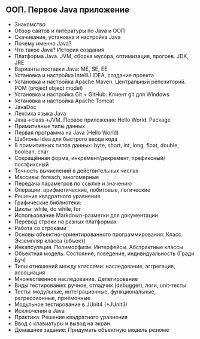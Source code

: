 ## ООП. Первое Java приложение
* Знакомство
* Обзор сайтов и литературы по Java и ООП
* Скачивание, установка и настройка Java
* Почему именно Java?
* Что такое Java? История создания
* Платформа Java. JVM, сборка мусора, оптимизация, прогрев. JDK, JRE
* Варианты поставки Java: ME, SE, EE
* Установка и настройка IntelliJ IDEA, создание проекта
* Установка и настройка Apache Maven. Центральный репозиторий. POM (project object model)
* Установка и настройка Git + GitHub. Клиент git для Windows
* Установка и настройка Apache Tomcat
* JavaDoc
* Лексика языка Java
* Java->class->JVM. Первое приложение Hello World. Package
* Примитивные типы данных
* Первая программа на Java (Hello World)
* Шаблоны Idea для быстрого ввода кода
* 8 примитивных типов данных: byte, short, int, long, float, double, boolean, char
* Сокращённая форма, инкремент/декремент, префиксный/постфиксный
* Точность вычислений в действительных числах
* Массивы: foreach, многомерные
* Передача параметров по ссылке и значению
* Операции: арифметические, побитовые, логические
* Решение квадратного уравнения
* Графические библиотеки:
* Циклы: while, do while, for
* Использование Markdown-разметки для документации
* Перевод строки на разных платформах
* Работа со строками
* Основы объектно-ориентированного программирования: Класс. Экземпляр класса (объект)
* Инкапсуляция. Полиморфизм. Интерфейсы. Абстрактные классы
* Объектная модель. Состояние, поведение, индивидуальность (Гради Буч)
* Типы отношений между классами: наследование, аггрегация, ассоциация
* Множественное наследование. Делегирование
* ﻿Виды тестирования: ручное, отладчик (debugger), логи, unit-тесты
* Тесты: модульные, интеграционные, функциональные, регрессионные, приёмочные
* Модульное тестирование в JUnit4 (+JUnit3)
* Исключения в Java
* Практика: Решение квадратного уравнения
* Ввод с клавиатуры и вывод на экран
* Домашнее задание: Придумать объектную модель резюме
